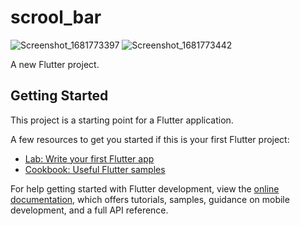 # scrool_bar
![Screenshot_1681773397](https://user-images.githubusercontent.com/68226220/232630631-4034043a-12c6-4afc-89a7-b7abf86876a1.png)
![Screenshot_1681773442](https://user-images.githubusercontent.com/68226220/232630648-114f020d-e4da-48d0-a81a-500e451c6e40.png)

A new Flutter project.



## Getting Started

This project is a starting point for a Flutter application.

A few resources to get you started if this is your first Flutter project:

- [Lab: Write your first Flutter app](https://docs.flutter.dev/get-started/codelab)
- [Cookbook: Useful Flutter samples](https://docs.flutter.dev/cookbook)

For help getting started with Flutter development, view the
[online documentation](https://docs.flutter.dev/), which offers tutorials,
samples, guidance on mobile development, and a full API reference.
